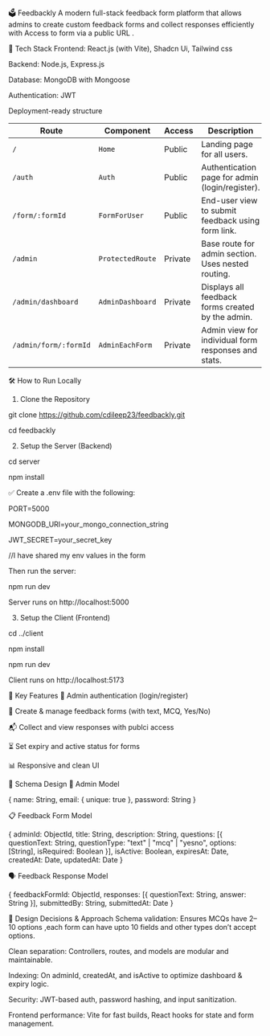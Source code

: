 🗳️ Feedbackly
A modern full-stack feedback form platform that allows admins to create custom feedback forms and collect responses efficiently with Access to form via a public URL .

🚀 Tech Stack
Frontend: React.js (with Vite), Shadcn Ui, Tailwind css

Backend: Node.js, Express.js

Database: MongoDB with Mongoose

Authentication: JWT

Deployment-ready structure



| Route                 | Component        | Access      | Description                                         |
| --------------------- | ---------------- | ----------- | --------------------------------------------------- |
| `/`                   | `Home`           | Public      | Landing page for all users.                         |
| `/auth`               | `Auth`           | Public      | Authentication page for admin (login/register).     |
| `/form/:formId`       | `FormForUser`    | Public      | End-user view to submit feedback using form link.   |
| `/admin`              | `ProtectedRoute` | Private | Base route for admin section. Uses nested routing.  |
| `/admin/dashboard`    | `AdminDashboard` | Private | Displays all feedback forms created by the admin.   |
| `/admin/form/:formId` | `AdminEachForm`  | Private| Admin view for individual form responses and stats. |


🛠️ How to Run Locally

1. Clone the Repository

git clone https://github.com/cdileep23/feedbackly.git

cd feedbackly


2. Setup the Server (Backend)

cd server

npm install

✅ Create a .env file with the following:

PORT=5000

MONGODB_URI=your_mongo_connection_string

JWT_SECRET=your_secret_key

//I have shared my env values in the form


Then run the server:


npm run dev

Server runs on http://localhost:5000

3. Setup the Client (Frontend)

cd ../client

npm install

npm run dev

Client runs on http://localhost:5173

🧠 Key Features
👤 Admin authentication (login/register)

📄 Create & manage feedback forms (with text, MCQ, Yes/No)

📬 Collect and view responses with publci access

⏳ Set expiry and active status for forms

📊 Responsive and clean UI

🧱 Schema Design
👤 Admin Model

{
  name: String,
  email: { unique: true },
  password: String
}


📋 Feedback Form Model


{
  adminId: ObjectId,
  title: String,
  description: String,
  questions: [{
    questionText: String,
    questionType: "text" | "mcq" | "yesno",
    options: [String], 
    isRequired: Boolean
  }],
  isActive: Boolean,
  expiresAt: Date,
  createdAt: Date,
  updatedAt: Date
}

🗣️ Feedback Response Model

{
  feedbackFormId: ObjectId,
  responses: [{
    questionText: String,
    answer: String
  }],
  submittedBy: String,
  submittedAt: Date
}

🧠 Design Decisions & Approach
Schema validation: Ensures MCQs have 2–10 options ,each form can have upto 10 fields and other types don’t accept options.

Clean separation: Controllers, routes, and models are modular and maintainable.

Indexing: On adminId, createdAt, and isActive to optimize dashboard & expiry logic.

Security: JWT-based auth, password hashing, and input sanitization.

Frontend performance: Vite for fast builds, React hooks for state and form management.
